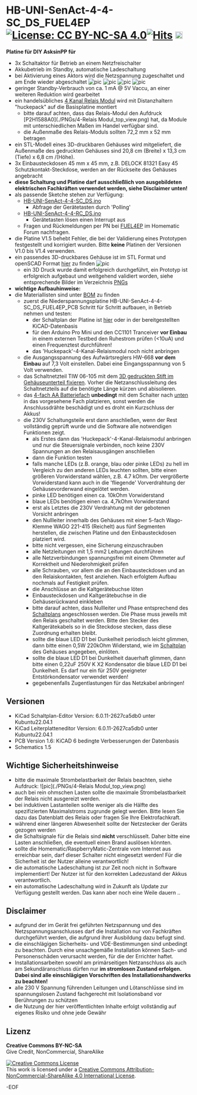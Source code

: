 # HB-UNI-SenAct-4-4-SC_DS_FUEL4EP [![License: CC BY-NC-SA 4.0](https://img.shields.io/badge/License-CC%20BY--NC--SA%204.0-lightgrey.svg)](https://creativecommons.org/licenses/by-nc-sa/4.0/)[![Hits](https://hits.seeyoufarm.com/api/count/incr/badge.svg?url=https%3A%2F%2Fgithub.com%2FFUEL4EP%2FHomeAutomation%2Ftree%2Fmaster%2FAsksinPP_developments%2FPCBs%2FHB-UNI-SenAct-4-4-SC_FUEL4EP&count_bg=%2379C83D&title_bg=%23555555&icon=&icon_color=%23E7E7E7&title=hits&edge_flat=false)](https://hits.seeyoufarm.com)  <a href='https://ko-fi.com/FUEL4EP' target='_blank'><img height='20' style='border:0px;height:20px;' src='https://cdn.ko-fi.com/cdn/kofi1.png?v=2' border='0' alt='Buy Me a Coffee at ko-fi.com' /></a>


**Platine für DIY AsksinPP für**
- 3x Schaltaktor für Betrieb an einem Netzfreischalter
- Akkubetrieb im Standby, automatische Ladeschaltung
- bei Aktivierung eines Aktors wird die Netzspannung zugeschaltet und am Ende wieder abgeschaltet
![pic](./PNGs/HB-UNI-SenAct-4-4-SC_DS_FUEL4EP_PCB_top_3D.png)
![pic](./3D_Printer/case/top.png)
![pic](./3D_Printer/case/back.png)
![pic](./3D_Printer/case/internal_1.png)
- geringer Standby-Verbrauch von ca. 1 mA @ 5V Vaccu, an einer weiteren Reduktion wird gearbeitet
- ein handelsübliches [4 Kanal Relais Modul](https://www.ebay.de/itm/155095219126) wird mit Distanzhaltern "huckepack" auf die Basisplatine montiert
	+ bitte darauf achten, dass das Relais-Modul den Aufdruck [P2H1588A0](./PNGs/4-Relais Modul_top_view.png) hat, da Module mit unterschiedlichen Maßen im Handel verfügbar sind.
	+ die Außenmaße des Relais-Moduls sollten 72,2 mm x 52 mm betragen
- ein STL-Modell eines 3D-druckbaren Gehäuses wird mitgeliefert, die Außenmaße des gedruckten Gehäuses sind 20,8 cm (Breite) x 13,3 cm (Tiefe) x 6,8 cm /(Höhe).
- 3x Einbausteckdosen 45 mm x 45 mm, z.B. DELOCK 81321 Easy 45 Schutzkontakt-Steckdose, werden an der Rückseite des Gehäuses angebracht
- **diese Schaltung und Platine darf ausschließlich von ausgebildeten elektrischen Fachkräften verwendet werden, siehe Disclaimer unten!**
- als passende Sketche stehen zur Verfügung:
	+ [HB-UNI-SenAct-4-4-SC_DS.ino](../../sketches/HB-UNI-SenAct-4-4-SC_DS/)
		* Abfrage der Gerätetasten durch 'Polling'
	+ [HB-UNI-SenAct-4-4-RC_DS.ino](../../sketches/HB-UNI-SenAct-4-4-RC_DS/)
		* Gerätetasten lösen einen Interrupt aus
	- Fragen und Rückmeldungen per PN bei [FUEL4EP](https://homematic-forum.de/forum/ucp.php?i=pm&mode=compose&u=20685) im Homematic Forum nachfragen.
- die Platine V1.5 behebt Fehler, die bei der Validierung eines Prototypen festgestellt und korrigiert wurden. Bitte **keine** Platinen der Versionen V1.0 bis V1.4 verwenden.
- ein passendes 3D-druckbares Gehäuse ist im STL Format und openSCAD Format [hier](./3D_Printer/case/) zu finden
![pic](./3D_Printer/case/Case_bottom_OpenSCAD_view.png)
	+ ein 3D Druck wurde damit erfolgreich durchgeführt, ein Prototyp ist erfolgreich aufgebaut und weitgehend validiert worden, siehe entsprechende Bilder im Verzeichnis [PNGs](./PNGs)
- **wichtige Aufbauhinweise:**
- die Materiallisten sind unter [BOM](./BOM) zu finden
    + zuerst die Niederspannungsplatine HB-UNI-SenAct-4-4-SC_DS_FUEL4EP_PCB Schritt für Schritt aufbauen, in Betrieb nehmen und testen:
	    * der Schaltplan der Platine ist [hier](./schematics/HB-UNI-SenAct-4-4-SC_DS_FUEL4EP_PCB.pdf) oder in der bereitgestellten KiCAD-Datenbasis
        + für den Arduino Pro Mini und den CC1101 Tranceiver **vor Einbau** in einem externen Testbed den Ruhestrom prüfen (<10uA) und einen Frequenztest durchführen!
        + das 'Huckepack'-4-Kanal-Relaismodul noch nicht anbringen
    - die Ausgangsspannung des Aufwärtsreglers HW-668 **vor dem Einbau** auf 7,3 Volt einstellen. Dabei eine Eingangsspannung von 5 Volt verwenden.
    - das Schaltnetzteil TIW 06-105 mit dem [3D gedruckten Stift im Gehäuseunterteil fixieren](./PNGs/internal_3.png). Vorher die Netzanschlussleitung des Schaltnetzteils auf die benötigte Länge kürzen und abisolieren.
    - das [4-fach AA Batteriefach](https://www.amazon.de/Batteriehalter-Mignon-Akkuhalter-Batteriefach-Schalter-4x-AA/dp/B0761TSC32?th=1) **unbedingt** mit dem Schalter nach [unten](./PNGs/internal_1.png) in das vorgesehene Fach platzieren, sonst werden die Anschlussdrähte beschädigt und es droht ein Kurzschluss der Akkus!
    + die 230V Schaltungsteile erst dann anschließen, wenn der Rest vollständig geprüft wurde und die Software alle notwendigen Funktionen zeigt.
        * als Erstes dann das 'Huckepack'-4-Kanal-Relaismodul anbringen und nur die Steuersignale verbinden, noch keine 230V Spannungen an den Relaisausgängen anschließen
        * dann die Funktion testen
        * falls manche LEDs (z.B. orange, blau oder pinke LEDs) zu hell im Vergleich zu den anderen LEDs leuchten sollten, bitte einen größeren Vorwiderstand wählen, z.B. 4.7 kOhm. Der vergrößerte Vorwiderstand kann auch in die 'fliegende' Vorverdrahtung der Gehäusevorderwand eingelötet werden.
        * pinke LED benötigen einen ca. 10kOhm Vorwiderstand
        * blaue LEDs benötigen einen ca. 4,7kOhm Vorwiderstand
        * erst als Letztes die 230V Verdrahtung mit der gebotenen Vorsicht anbringen
        * den Nullleiter innerhalb des Gehäuses mit einer 5-fach Wago-Klemme WAGO 221-415 (Reichelt) aus fünf Segmenten herstellen, die zwischen Platine und den Einbausteckdosen platziert wird.
        * bitte nicht vergessen, eine Sicherung einzuschrauben
        * alle Netzleitungen mit 1,5 mm2 Leitungen durchführen
        * alle Netzverbindungen spannungsfrei mit einem Ohmmeter auf Korrektheit und Niederohmigkeit prüfen
        * alle Schrauben, vor allem die an den Einbausteckdosen und an den Relaiskontakten, fest anziehen. Nach erfolgtem Aufbau nochmals auf Festigkeit prüfen.
        * die Anschlüsse an die Kaltgerätebuchse löten
        * Einbausteckdosen und Kaltgerätebuchse in die Gehäuserückwand einkleben
        * bitte darauf achten, dass Nullleiter und Phase entsprechend des [Schaltplans](./schematics/HB-UNI-SenAct-4-4-SC_DS_FUEL4EP_case.pdf) angeschlossen werden. Die Phase muss jeweils mit den Relais geschaltet werden. Bitte den Stecker des Kaltgerätekabels so in die Steckdose stecken, dass diese Zuordnung erhalten bleibt. 
        * sollte die blaue LED D1 bei Dunkelheit periodisch leicht glimmen, dann bitte einen 0,5W 220kOhm Widerstand, wie im [Schaltplan](./schematics/HB-UNI-SenAct-4-4-SC_DS_FUEL4EP_case.pdf) des Gehäuses angegeben, einlöten.
        * sollte die blaue LED D1 bei Dunkelheit dauerhaft glimmen, dann bitte einen 0,22uF 250V K X2 Kondensator die blaue LED D1 bei Dunkelheit. Es darf nur ein für 250V geeigneter Entstörkondensator verwendet werden!
        * gegebenenfalls Zugentlastungen für das Netzkabel anbringen!

	
## Versionen
- KiCad Schaltplan-Editor Version: 6.0.11-2627ca5db0 unter Kubuntu22.04.1
- KiCad Leiterplatteneditor Version: 6.0.11-2627ca5db0 unter Kubuntu22.04.1
- PCB Version 1.6:  KiCAD 6 bedingte Verbesserungen der Datenbasis
- Schematics  1.5


## Wichtige Sicherheitshinweise

- bitte die maximale Strombelastbarkeit der Relais beachten, siehe Aufdruck:
![pic](./PNGs/4-Relais Modul_top_view.png)
- auch bei rein ohmschen Lasten sollte die maximale Strombelastbarkeit der Relais nicht ausgereizt werden.
- bei induktiven Lastanteilen sollte weniger als die Hälfte des spezifizierten Maximalstroms zugrunde gelegt werden.  Bitte lesen Sie dazu das Datenblatt des Relais oder fragen Sie Ihre Elektrofachkraft.
- während einer längeren Abwesenheit sollte der Netzstecker der Geräts gezogen werden
- die Schaltsignale für die Relais sind **nicht** verschlüsselt. Daher bitte eine Lasten anschließen, die eventuell einen Brand auslösen könnten.
- sollte die Homematic/RaspberryMatic-Zentrale  vom Internet aus erreichbar sein, darf dieser Schalter nicht eingesetzt werden! Für die Sicherheit ist der Nutzer alleine verantwortlich!
- die automatische Ladeschaltung ist zur Zeit noch nicht in Software implementiert! Der Nutzer ist für den korrekten Ladezustand der Akkus verantwortlich.
- ein automatische Ladeschaltung wird in Zukunft als Update zur Verfügung gestellt werden. Das kann aber noch eine Weile dauern ..


## Disclaimer

- aufgrund der im Gerät frei geführten Netzspannung und des Netzspannungsanschlusses darf die Installation nur von Fachkräften durchgeführt werden, die aufgrund ihrer Ausbildung dazu befugt sind.
- die einschlägigen Sicherheits- und VDE-Bestimmungen sind unbedingt zu beachten. Durch eine unsachgemäße Installation können Sach- und Personenschäden verursacht werden, für die der Errichter haftet.
- Installationsarbeiten sowohl am primärseitigen Netzanschluss als auch am Sekundäranschluss dürfen nur **im stromlosen Zustand erfolgen. Dabei sind alle einschlägigen Vorschriften des Installationshandwerks zu beachten!** 
- alle 230 V Spannung führenden Leitungen und Lötanschlüsse sind im spannungslosen Zustand fachgerecht mit Isolationsband vor Berührungen zu schützen
- die Nutzung der hier veröffentlichten Inhalte erfolgt vollständig auf eigenes Risiko und ohne jede Gewähr

## Lizenz 

**Creative Commons BY-NC-SA**<br>
Give Credit, NonCommercial, ShareAlike

<a rel="license" href="http://creativecommons.org/licenses/by-nc-sa/4.0/"><img alt="Creative Commons License" style="border-width:0" src="https://i.creativecommons.org/l/by-nc-sa/4.0/88x31.png" /></a><br />This work is licensed under a <a rel="license" href="http://creativecommons.org/licenses/by-nc-sa/4.0/">Creative Commons Attribution-NonCommercial-ShareAlike 4.0 International License</a>.


-EOF
	

